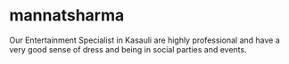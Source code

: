 # mannatsharma
Our Entertainment Specialist in Kasauli are highly professional and have a very good sense of dress and being in social parties and events.

